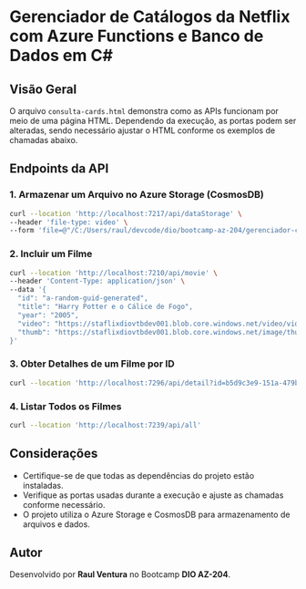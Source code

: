 # Gerenciador de Catálogos da Netflix com Azure Functions e Banco de Dados em C#


## Visão Geral

O arquivo `consulta-cards.html` demonstra como as APIs funcionam por meio de uma página HTML. Dependendo da execução, as portas podem ser alteradas, sendo necessário ajustar o HTML conforme os exemplos de chamadas abaixo.

## Endpoints da API

### 1. Armazenar um Arquivo no Azure Storage (CosmosDB)
```sh
curl --location 'http://localhost:7217/api/dataStorage' \
--header 'file-type: video' \
--form 'file=@"/C:/Users/raul/devcode/dio/bootcamp-az-204/gerenciador-catalogos-netflix/handson-serverless-netflix/video.mp4"'
```

### 2. Incluir um Filme
```sh
curl --location 'http://localhost:7210/api/movie' \
--header 'Content-Type: application/json' \
--data '{
  "id": "a-random-guid-generated",
  "title": "Harry Potter e o Cálice de Fogo",
  "year": "2005",
  "video": "https://staflixdiovtbdev001.blob.core.windows.net/video/video.mp4",
  "thumb": "https://staflixdiovtbdev001.blob.core.windows.net/image/thumbvideo.jpg"
}'
```

### 3. Obter Detalhes de um Filme por ID
```sh
curl --location 'http://localhost:7296/api/detail?id=b5d9c3e9-151a-479b-be06-cf48e815299c'
```

### 4. Listar Todos os Filmes
```sh
curl --location 'http://localhost:7239/api/all'
```

## Considerações
- Certifique-se de que todas as dependências do projeto estão instaladas.
- Verifique as portas usadas durante a execução e ajuste as chamadas conforme necessário.
- O projeto utiliza o Azure Storage e CosmosDB para armazenamento de arquivos e dados.

## Autor
Desenvolvido por **Raul Ventura** no Bootcamp **DIO AZ-204**.

